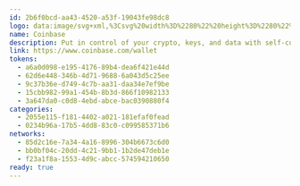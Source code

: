 ```yaml
---
id: 2b6f0bcd-aa43-4520-a53f-19043fe98dc8
logo: data:image/svg+xml,%3Csvg%20width%3D%2280%22%20height%3D%2280%22%20viewBox%3D%220%200%2080%2080%22%20fill%3D%22none%22%20xmlns%3D%22http%3A%2F%2Fwww.w3.org%2F2000%2Fsvg%22%3E%0A%3Cpath%20fill-rule%3D%22evenodd%22%20clip-rule%3D%22evenodd%22%20d%3D%22M61%2040.001C61%2051.5995%2051.598%2061.0019%2040%2061.0019C28.402%2061.0019%2019%2051.5995%2019%2040.001C19%2028.4024%2028.402%2019%2040%2019C51.598%2019%2061%2028.4024%2061%2040.001ZM35.8001%2034.4007H44.2001C44.9733%2034.4007%2045.6001%2035.0276%2045.6001%2035.8008V44.2012C45.6001%2044.9744%2044.9733%2045.6012%2044.2001%2045.6012H35.8001C35.0269%2045.6012%2034.4001%2044.9744%2034.4001%2044.2012V35.8008C34.4001%2035.0276%2035.0269%2034.4007%2035.8001%2034.4007Z%22%20fill%3D%22%23254EE6%22%2F%3E%0A%3Cg%20filter%3D%22url(%23filter0_f_40_6834)%22%3E%0A%3Cpath%20fill-rule%3D%22evenodd%22%20clip-rule%3D%22evenodd%22%20d%3D%22M66%2046.0009C66%2056.4948%2057.4934%2065.0017%2047%2065.0017C36.5066%2065.0017%2028%2056.4948%2028%2046.0009C28%2035.507%2036.5066%2027%2047%2027C57.4934%2027%2066%2035.507%2066%2046.0009ZM43.2001%2040.9341H50.8001C51.4996%2040.9341%2052.0667%2041.5013%2052.0667%2042.2008V49.8012C52.0667%2050.5008%2051.4996%2051.0679%2050.8001%2051.0679H43.2001C42.5005%2051.0679%2041.9334%2050.5008%2041.9334%2049.8012V42.2008C41.9334%2041.5013%2042.5005%2040.9341%2043.2001%2040.9341Z%22%20fill%3D%22%23254EE6%22%20fill-opacity%3D%220.4%22%2F%3E%0A%3C%2Fg%3E%0A%3Cdefs%3E%0A%3Cfilter%20id%3D%22filter0_f_40_6834%22%20x%3D%2214%22%20y%3D%2213%22%20width%3D%2266%22%20height%3D%2266.0017%22%20filterUnits%3D%22userSpaceOnUse%22%20color-interpolation-filters%3D%22sRGB%22%3E%0A%3CfeFlood%20flood-opacity%3D%220%22%20result%3D%22BackgroundImageFix%22%2F%3E%0A%3CfeBlend%20mode%3D%22normal%22%20in%3D%22SourceGraphic%22%20in2%3D%22BackgroundImageFix%22%20result%3D%22shape%22%2F%3E%0A%3CfeGaussianBlur%20stdDeviation%3D%227%22%20result%3D%22effect1_foregroundBlur_40_6834%22%2F%3E%0A%3C%2Ffilter%3E%0A%3C%2Fdefs%3E%0A%3C%2Fsvg%3E%0A
name: Coinbase
description: Put in control of your crypto, keys, and data with self-custody wallet.
link: https://www.coinbase.com/wallet
tokens:
  - a6a0d098-e195-4176-89b4-dea6f421e44d
  - 62d6e448-346b-4d71-9688-6a043d5c25ee
  - 9c37b36e-d749-4c7b-aa31-daa34e7ef9be
  - 15cbb982-99a1-454b-8b3d-866f10982133
  - 3a647da0-c0d8-4ebd-abce-bac0390880f4
categories:
  - 2055e115-f181-4402-a021-181efaf0fead
  - 0234b96a-17b5-4dd8-83c0-c099585371b6
networks:
  - 85d2c16e-7a34-4a16-8996-304b6673c6d0
  - bb0bf04c-20dd-4c21-9bb1-1b2de47deb1e
  - f23a1f8a-1553-4d9c-abcc-574594210650
ready: true
---
```

